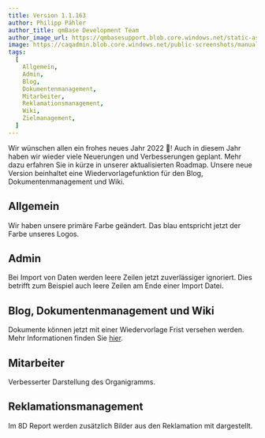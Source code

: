 ```yaml
---
title: Version 1.1.163
author: Philipp Pähler
author_title: qmBase Development Team
author_image_url: https://qmbasesupport.blob.core.windows.net/static-assets/img/persons/paehler_round.png
image: https://caqadmin.blob.core.windows.net/public-screenshots/manual-screenshots/IdeaCategoryTemplate%202021-10-21%20151116.png
tags:
  [
    Allgemein,
    Admin,
    Blog,
    Dokumentenmanagement,
    Mitarbeiter,
    Reklamationsmanagement,
    Wiki,
    Zielmanagement,
  ]
---
```


Wir wünschen allen ein frohes neues Jahr 2022 🎊! Auch in diesem Jahr haben wir wieder viele Neuerungen und Verbesserungen geplant. Mehr dazu erfahren Sie in kürze in unserer aktualisierten Roadmap.
Unsere neue Version beinhaltet eine Wiedervorlagefunktion für den Blog, Dokumentenmanagement und Wiki.

<!--truncate-->

## Allgemein

Wir haben unsere primäre Farbe geändert. Das blau entspricht jetzt der Farbe unseres Logos.

## Admin

Bei Import von Daten werden leere Zeilen jetzt zuverlässiger ignoriert. Dies betrifft zum Beispiel auch leere Zeilen am Ende einer Import Datei.

## Blog, Dokumentenmanagement und Wiki

Dokumente können jetzt mit einer Wiedervorlage Frist versehen werden.
Mehr Informationen finden Sie [hier](/docs/faqs/article-shared#wiedervorlage-von-dokumenten---wie-stelle-ich-eine-regelmäßige-überprüfung-von-dokumenten-sicher).

## Mitarbeiter

Verbesserter Darstellung des Organigramms.

## Reklamationsmanagement

Im 8D Report werden zusätzlich Bilder aus den Reklamation mit dargestellt.
